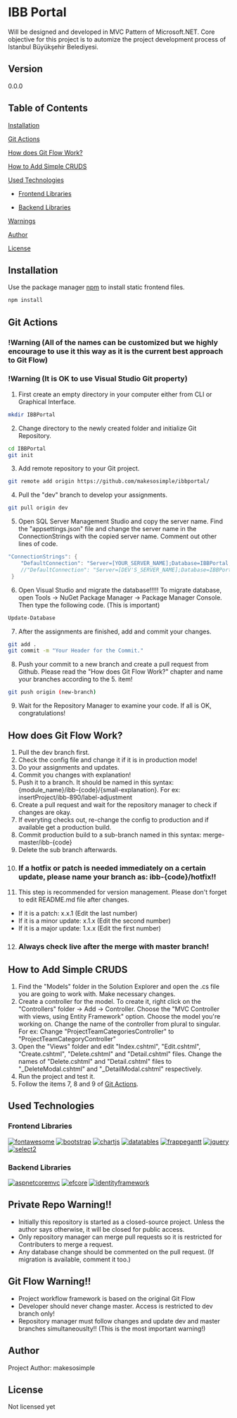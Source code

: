 # IBB Portal

Will be designed and developed in MVC Pattern of Microsoft.NET. Core objective for this project is to automize the project development process of Istanbul Büyükşehir Belediyesi. 

## Version
0.0.0

## Table of Contents

[Installation](#installation)

[Git Actions](#git-actions)

[How does Git Flow Work?](#how-does-git-flow-work)

[How to Add Simple CRUDS](#how-to-add-simple-cruds)

[Used Technologies](#used-technologies)

  - [Frontend Libraries](#frontend-libraries)
    
  - [Backend Libraries](#backend-libraries)

[Warnings](#private-repo-warning)

[Author](#author)

[License](#license)


## Installation

Use the package manager [npm](https://www.npmjs.com/package/npm) to install static frontend files.

```bash
npm install
```

## Git Actions

### !Warning (All of the names can be customized but we highly encourage to use it this way as it is the current best approach to Git Flow)  
### !Warning (It is OK to use Visual Studio Git property)  

1. First create an empty directory in your computer either from CLI or Graphical Interface.

```bash
mkdir IBBPortal
```

2. Change directory to the newly created folder and initialize Git Repository.

```bash
cd IBBPortal
git init
```

3. Add remote repository to your Git project.

```bash
git remote add origin https://github.com/makesosimple/ibbportal/
```

4. Pull the "dev" branch to develop your assignments.

```bash
git pull origin dev
```

5. Open SQL Server Management Studio and copy the server name. Find the "appsettings.json" file and change the server name in the ConnectionStrings with the copied server name. Comment out other lines of code.

```cs
"ConnectionStrings": {
    "DefaultConnection": "Server=[YOUR_SERVER_NAME];Database=IBBPortal;Trusted_Connection=True;MultipleActiveResultSets=true"
    //"DefaultConnection": "Server=[DEV'S_SERVER_NAME];Database=IBBPortal;Trusted_Connection=True;MultipleActiveResultSets=true"
 }
 ```

6. Open Visual Studio and migrate the database!!!!! To migrate database, open Tools -> NuGet Package Manager -> Package Manager Console. Then type the following code. (This is important)

```bash
Update-Database
```

7. After the assignments are finished, add and commit your changes.

```bash
git add .
git commit -m "Your Header for the Commit."
```

8. Push your commit to a new branch and create a pull request from Github. Please read the "How does Git Flow Work?" chapter and name your branches according to the 5. item!

```bash
git push origin (new-branch)
```

9. Wait for the Repository Manager to examine your code. If all is OK, congratulations!

## How does Git Flow Work?
1. Pull the dev branch first.
2. Check the config file and change it if it is in production mode!
3. Do your assignments and updates.
4. Commit you changes with explanation!
5. Push it to a branch. It should be named in this syntax: {module_name}/ibb-{code}/{small-explanation}. For ex: insertProject/ibb-890/label-adjustment
6. Create a pull request and wait for the repository manager to check if changes are okay. 
7. If everyting checks out, re-change the config to production and if available get a production build.
8. Commit production build to a sub-branch named in this syntax: merge-master/ibb-{code}
9. Delete the sub branch afterwards.
10. ### If a hotfix or patch is needed immediately on a certain update, please name your branch as: ibb-{code}/hotfix!!
11. This step is recommended for version management. Please don't forget to edit README.md file after changes. 
- If it is a patch: x.x.1 (Edit the last number)
- If it is a minor update: x.1.x (Edit the second number)
- If it is a major update: 1.x.x (Edit the first number)
12. ### Always check live after the merge with master branch!

## How to Add Simple CRUDS
1. Find the "Models" folder in the Solution Explorer and open the .cs file you are going to work with. Make necessary changes.
2. Create a controller for the model. To create it, right click on the "Controllers" folder -> Add -> Controller. Choose the "MVC Controller with views, using Entity Framework" option. Choose the model you're working on. Change the name of the controller from plural to singular. For ex: Change "ProjectTeamCategoriesController" to "ProjectTeamCategoryController"
3. Open the "Views" folder and edit "Index.cshtml", "Edit.cshtml", "Create.cshtml", "Delete.cshtml" and "Detail.cshtml" files. Change the names of "Delete.cshtml" and "Detail.cshtml" files to "_DeleteModal.cshtml" and "_DetailModal.cshtml" respectively.
4. Run the project and test it. 
5. Follow the items 7, 8 and 9 of [Git Actions](#git-actions).

## Used Technologies

### Frontend Libraries

[![fontawesome](https://i.imgur.com/O5bm78y.jpeg)](https://fontawesome.com/)
[![bootstrap](https://i.imgur.com/7Lw2qzH.png)](https://getbootstrap.com/)
[![chartjs](https://i.imgur.com/BdBfPVW.png)](https://www.chartjs.org/)
[![datatables](https://i.imgur.com/MIQK70Y.png)](https://datatables.net/)
[![frappegantt](https://i.imgur.com/Hp2j8NT.png)](https://frappe.io/gantt)
[![jquery](https://i.imgur.com/KbcCCYy.png)](https://jquery.com/)
[![select2](https://i.imgur.com/UMEa0yE.png)](https://select2.org/)
    
### Backend Libraries
[![aspnetcoremvc](https://i.imgur.com/ScPS229.png)](https://docs.microsoft.com/en-us/aspnet/core/mvc/overview?view=aspnetcore-5.0)
[![efcore](https://i.imgur.com/QenHW8P.png)](https://docs.microsoft.com/en-us/ef/core/)
[![identityframework](https://i.imgur.com/3gauB2D.png)](https://docs.microsoft.com/en-us/aspnet/core/security/authentication/identity?view=aspnetcore-5.0&tabs=visual-studio)

## Private Repo Warning!!
- Initially this repository is started as a closed-source project. Unless the author says otherwise, it will be closed for public access. 
- Only repository manager can merge pull requests so it is restricted for Contributers to merge a request. 
- Any database change should be commented on the pull request. (If migration is available, comment it too.)

## Git Flow Warning!!
- Project workflow framework is based on the original Git Flow
- Developer should never change master. Access is restricted to dev branch only!
- Repository manager must follow changes and update dev and master branches simultaneouslty!! (This is the most important warning!)

## Author
Project Author: makesosimple

## License
Not licensed yet
